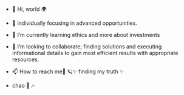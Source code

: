 - 👋 Hi, world 🌍 
- 👀 individually focusing in advanced opportunities. 
- 🌱 I’m currently learning ethics and more about investments
- 💞️ I’m looking to collaborate; finding solutions and executing informational details to gain most efficient results with appropriate resources.
- 📫 How to reach me📲 
  🪐✨ finding my truth ✨

- chao 🚢 🎶

<!---
ChuLA1665/ChuLA1665 is a ✨ special ✨ repository because its `README.md` (this file) appears on your GitHub profile.
You can click the Preview link to take a look at your changes.
--->
